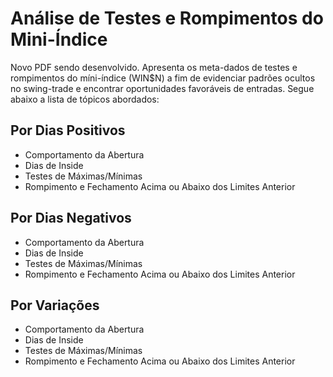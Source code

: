 # Análise de Testes e Rompimentos do Mini-Índice
Novo PDF sendo desenvolvido. Apresenta os meta-dados de testes e rompimentos do míni-índice (WIN$N) a fim de evidenciar padrões ocultos no swing-trade e encontrar oportunidades favoráveis de entradas. Segue abaixo a lista de tópicos abordados: 


## Por Dias Positivos
- Comportamento da Abertura
- Dias de Inside
- Testes de Máximas/Mínimas
- Rompimento e Fechamento Acima ou Abaixo dos Limites Anterior

## Por Dias Negativos
- Comportamento da Abertura
- Dias de Inside
- Testes de Máximas/Mínimas
- Rompimento e Fechamento Acima ou Abaixo dos Limites Anterior

## Por Variações
- Comportamento da Abertura
- Dias de Inside
- Testes de Máximas/Mínimas
- Rompimento e Fechamento Acima ou Abaixo dos Limites Anterior
